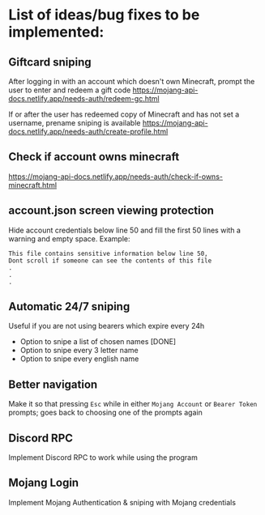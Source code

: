 # List of ideas/bug fixes to be implemented:
## Giftcard sniping
After logging in with an account which doesn't own Minecraft, prompt the user to enter and redeem a gift code https://mojang-api-docs.netlify.app/needs-auth/redeem-gc.html

If or after the user has redeemed copy of Minecraft and has not set a username, prename sniping is available https://mojang-api-docs.netlify.app/needs-auth/create-profile.html

## Check if account owns minecraft
https://mojang-api-docs.netlify.app/needs-auth/check-if-owns-minecraft.html
## account.json screen viewing protection
Hide account credentials below line 50 and fill the first 50 lines with a warning and empty space.
Example:
```
This file contains sensitive information below line 50,
Dont scroll if someone can see the contents of this file
.
.
.
```
## Automatic 24/7 sniping
Useful if you are not using bearers which expire every 24h
- Option to snipe a list of chosen names [DONE]
- Option to snipe every 3 letter name
- Option to snipe every english name
## Better navigation
Make it so that pressing `Esc` while in either `Mojang Account` or `Bearer Token` prompts; goes back to choosing one of the prompts again
## Discord RPC
Implement Discord RPC to work while using the program
## Mojang Login
Implement Mojang Authentication & sniping with Mojang credentials
